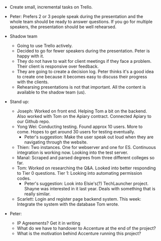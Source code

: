 * Create small, incremental tasks on Trello.
* Peter: Prefers 2 or 3 people speak during the presentation and the whole team should be ready to answer questions. If you go for multiple speakers, the presentation should be well rehearsed.
* Shadow team
	* Going to use Trello actively. 
	* Decided to go for fewer speakers during the presentation. Peter is happy with it.
	* They do not have to wait for client meetings if they face a problem. Their client is responsive over feedback.
	* They are going to create a decision log. Peter thinks it's a good idea to create one because it becomes easy to discuss their progress with the clients. 
	* Rehearsing presentations is not that important. All the content is available to the shadow team (us).

* Stand up:
	* Joseph: Worked on front end. Helping Tom a bit on the backend. Also worked with Tom on the Apiary contract. Connected Apiary to our Github repo.
	* Yong Wei: Conducting testing. Found approx 10 users. More to come. Hopes to get around 30 users for testing eventually. 
		* Peter's suggestion: Make the user speak out loud when they are navigating through the website.
	* Thien: Two instances. One for webserver and one for ES. Continuous integration is working now. Looking into the test server.
	* Manal: Scraped and parsed degrees from three different colleges so far. 
	* Tom: Worked on researching the Q&A. Looked into better responding to Tier 0 questions. Tier 1: Looking into automating permission codes. 
		* Peter's suggestion: Look into Elsie's(?) TechLauncher project. Shayne was interested in it last year. Deals with something that is really similar.
	* Scarlett: Login and register page backend system. This week: Integrate the system with the database Tom wrote.

* Peter:
	* IP Agreements? Get it in writing
	* What do we have to handover to Accenture at the end of the project?
	* What is the motivation behind Accenture running this project?  
